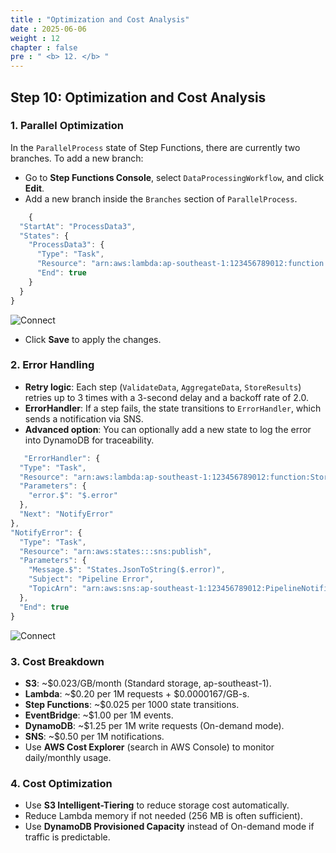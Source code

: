```yaml
---
title : "Optimization and Cost Analysis"
date : 2025-06-06 
weight : 12 
chapter : false
pre : " <b> 12. </b> "
---
```


## Step 10: Optimization and Cost Analysis

### 1. Parallel Optimization

In the `ParallelProcess` state of Step Functions, there are currently two branches. To add a new branch:
- Go to **Step Functions Console**, select `DataProcessingWorkflow`, and click **Edit**.
- Add a new branch inside the `Branches` section of `ParallelProcess`.
```js
    {
  "StartAt": "ProcessData3",
  "States": {
    "ProcessData3": {
      "Type": "Task",
      "Resource": "arn:aws:lambda:ap-southeast-1:123456789012:function:ProcessDataFunction",
      "End": true
    }
  }
}
```
![Connect](/ws_FCJ_HoangNam/images/10.OptimizationandCostAnalysis/B10_1.png)
- Click **Save** to apply the changes.

### 2. Error Handling

- **Retry logic**: Each step (`ValidateData`, `AggregateData`, `StoreResults`) retries up to 3 times with a 3-second delay and a backoff rate of 2.0.
- **ErrorHandler**: If a step fails, the state transitions to `ErrorHandler`, which sends a notification via SNS.
- **Advanced option**: You can optionally add a new state to log the error into DynamoDB for traceability.
```js
   "ErrorHandler": {
  "Type": "Task",
  "Resource": "arn:aws:lambda:ap-southeast-1:123456789012:function:StoreResultsFunction",
  "Parameters": {
    "error.$": "$.error"
  },
  "Next": "NotifyError"
},
"NotifyError": {
  "Type": "Task",
  "Resource": "arn:aws:states:::sns:publish",
  "Parameters": {
    "Message.$": "States.JsonToString($.error)",
    "Subject": "Pipeline Error",
    "TopicArn": "arn:aws:sns:ap-southeast-1:123456789012:PipelineNotifications"
  },
  "End": true
}
```
![Connect](/ws_FCJ_HoangNam/images/10.OptimizationandCostAnalysis/B10_2.png)
### 3. Cost Breakdown

- **S3**: ~$0.023/GB/month (Standard storage, ap-southeast-1).
- **Lambda**: ~$0.20 per 1M requests + $0.0000167/GB-s.
- **Step Functions**: ~$0.025 per 1000 state transitions.
- **EventBridge**: ~$1.00 per 1M events.
- **DynamoDB**: ~$1.25 per 1M write requests (On-demand mode).
- **SNS**: ~$0.50 per 1M notifications.
- Use **AWS Cost Explorer** (search in AWS Console) to monitor daily/monthly usage.

### 4. Cost Optimization

- Use **S3 Intelligent-Tiering** to reduce storage cost automatically.
- Reduce Lambda memory if not needed (256 MB is often sufficient).
- Use **DynamoDB Provisioned Capacity** instead of On-demand mode if traffic is predictable.
